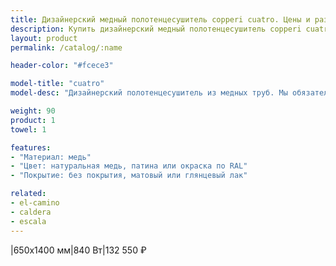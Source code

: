 ```yaml
---
title: Дизайнерский медный полотенцесушитель copperi cuatro. Цены и размеры.
description: Купить дизайнерский медный полотенцесушитель copperi cuatro в Москве по цене производителя.
layout: product
permalink: /catalog/:name

header-color: "#fcece3"

model-title: "cuatro"
model-desc: "Дизайнерский полотенцесушитель из медных труб. Мы обязательно когда-нибудь придумаем крутое описание для этой модели, но сейчас совсем не до того. Посмотрите пока на картинки, всё и так понятно. А если не понятно, позвоните нам и мы всё расскажем. Или напишите, если не любите звонить."

weight: 90
product: 1
towel: 1

features:
- "Материал: медь"
- "Цвет: натуральная медь, патина или окраска по RAL"
- "Покрытие: без покрытия, матовый или глянцевый лак"

related:
- el-camino
- caldera
- escala
---
```

|650x1400 мм|840 Вт|132 550 ₽